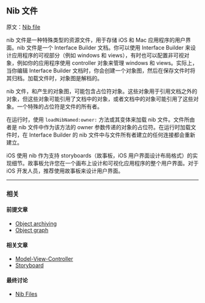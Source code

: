 ## Nib 文件

原文：[Nib file](https://developer.apple.com/library/archive/documentation/General/Conceptual/DevPedia-CocoaCore/NibFile.html#//apple_ref/doc/uid/TP40008195-CH34-SW1)

nib 文件是一种特殊类型的资源文件，用于存储 iOS 和 Mac 应用程序的用户界面。nib 文件是一个 Interface Builder 文档。你可以使用 Interface Builder 来设计应用程序的可视部分（例如 windows 和 views），有时也可以配置非可视对象，例如你的应用程序使用 controller 对象来管理 windows 和 views。实际上，当你编辑 Interface Builder 文档时，你会创建一个对象图，然后在保存文件时将其归档。加载文件时，对象图是解档的。

nib 文件，和产生的对象图，可能包含占位符对象。这些对象用于引用文档之外的对象，但这些对象可能引用了文档中的对象，或者文档中的对象可能引用了这些对象。一个特殊的占位符是文件的所有者。

在运行时，使用 `loadNibNamed:owner:` 方法或其变体来加载 nib 文件。文件所由者是 nib 文件中作为该方法的 owner 参数传递的对象的占位符。在运行时加载文件时，在 Interface Builder 的 nib 文件中与文件所有者建立的任何连接都会重新建立。

iOS 使用 nib 作为支持 storyboards（故事板，iOS 用户界面设计布局格式）的实现细节。故事板允许您在一个画布上设计和可视化应用程序的整个用户界面。对于 iOS 开发人员，推荐使用故事板来设计用户界面。

---

### 相关

#### 前提文章

* [Object archiving](https://developer.apple.com/library/archive/documentation/General/Conceptual/DevPedia-CocoaCore/Archiving.html#//apple_ref/doc/uid/TP40008195-CH1-SW1)
* [Object graph](https://developer.apple.com/library/archive/documentation/General/Conceptual/DevPedia-CocoaCore/ObjectGraph.html#//apple_ref/doc/uid/TP40008195-CH54-SW1)

#### 相关文章

- [Model-View-Controller](https://developer.apple.com/library/archive/documentation/General/Conceptual/DevPedia-CocoaCore/MVC.html#//apple_ref/doc/uid/TP40008195-CH32-SW1)
- [Storyboard](https://developer.apple.com/library/archive/documentation/General/Conceptual/Devpedia-CocoaApp/Storyboard.html#//apple_ref/doc/uid/TP40009071-CH99)

#### 最终讨论

* [Nib Files](https://developer.apple.com/library/archive/documentation/Cocoa/Conceptual/LoadingResources/CocoaNibs/CocoaNibs.html#//apple_ref/doc/uid/10000051i-CH4)

